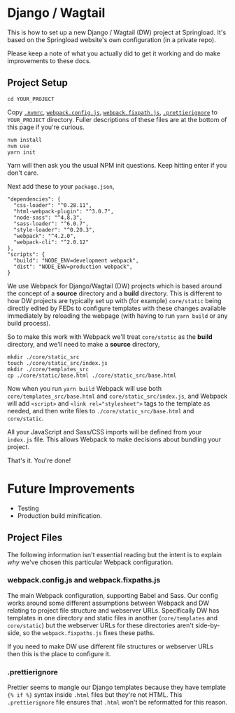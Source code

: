# Django / Wagtail

This is how to set up a new Django / Wagtail (DW) project at Springload. It's based on the Springload website's own configuration (in a private repo).

Please keep a note of what you actually did to get it working and do make improvements to these docs.

## Project Setup

    cd YOUR_PROJECT

Copy [`.nvmrc`](../.nvmrc), [`webpack.config.js`](./webpack.config.js), [`webpack.fixpath.js`](./webpack.fixpath.js), [`.prettierignore`](./.prettierignore) to `YOUR_PROJECT` directory. Fuller descriptions of these files are at the bottom of this page if you're curious.

    nvm install
    nvm use
    yarn init

Yarn will then ask you the usual NPM init questions. Keep hitting enter if you don't care.

Next add these to your `package.json`,

    "dependencies": {
      "css-loader": "^0.28.11",
      "html-webpack-plugin": "^3.0.7",
      "node-sass": "^4.8.3",
      "sass-loader": "^6.0.7",
      "style-loader": "^0.20.3",
      "webpack": "^4.2.0",
      "webpack-cli": "^2.0.12"
    },
    "scripts": {
      "build": "NODE_ENV=development webpack",
      "dist": "NODE_ENV=production webpack",
    }


We use Webpack for Django/Wagtail (DW) projects which is based around the concept of a **source** directory and a **build** directory. This is different to how DW projects are typically set up with (for example) `core/static` being directly edited by FEDs to configure templates with these changes available immediately by reloading the webpage (with having to run `yarn build` or any build process).

So to make this work with Webpack we'll treat `core/static` as the **build** directory, and we'll need to make a **source** directory,

    mkdir ./core/static_src
    touch ./core/static_src/index.js
    mkdir ./core/templates_src
    cp ./core/static/base.html ./core/static_src/base.html

Now when you run `yarn build` Webpack will use both `core/templates_src/base.html` and `core/static_src/index.js`, and Webpack will add `<script>` and `<link rel="stylesheet">` tags to the template as needed, and then write files to `./core/static_src/base.html` and `core/static`.

All your JavaScript and Sass/CSS imports will be defined from your `index.js` file. This allows Webpack to make decisions about bundling your project.

That's it. You're done!

# Future Improvements

* Testing
* Production build minification.

## Project Files

The following information isn't essential reading but the intent is to explain _why_ we've chosen this particular Webpack configuration.

### webpack.config.js and webpack.fixpaths.js

The main Webpack configuration, supporting Babel and Sass. Our config works around some different assumptions between Webpack and DW relating to project file structure and webserver URLs. Specifically DW has templates in one directory and static files in another (`core/templates` and `core/static`) but the webserver URLs for these directories aren't side-by-side, so the `webpack.fixpaths.js` fixes these paths.

If you need to make DW use different file structures or webserver URLs then this is the place to configure it.

### .prettierignore

Prettier seems to mangle our Django templates because they have template `{% if %}` syntax inside `.html` files but they're not HTML. This `.prettierignore` file ensures that `.html` won't be reformatted for this reason.
